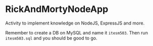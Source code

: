 # RickAndMortyNodeApp
Activity to implement knowledge on NodeJS, ExpressJS and more.

Remember to create a DB on MySQL and name it `itesm503`. Then run `itesm503.sql` and you should be good to go.
